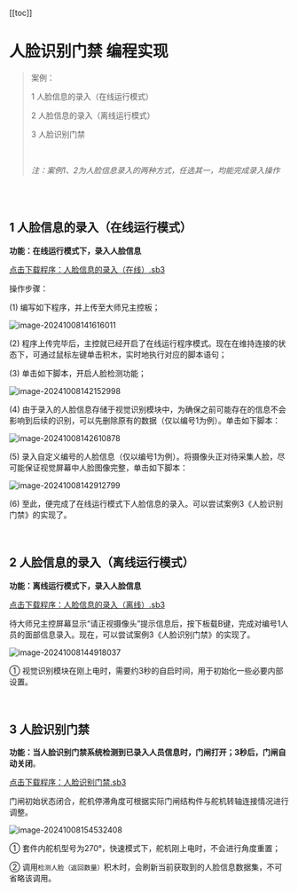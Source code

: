 [[toc]]

# 人脸识别门禁 编程实现

> 案例：
>
> 1 人脸信息的录入（在线运行模式）
>
> 2 人脸信息的录入（离线运行模式）
>
> 3 人脸识别门禁
>
> <br>
>
> *注：案例1、2为人脸信息录入的两种方式，任选其一，均能完成录入操作*

<br>

<br>

## 1 人脸信息的录入（在线运行模式）

**功能：在线运行模式下，录入人脸信息**

<a href="/tutorial/cfdsx/sb3/03/人脸信息的录入（在线）.sb3">点击下载程序：人脸信息的录入（在线）.sb3</a>

操作步骤：

(1)  编写如下程序，并上传至大师兄主控板；

![image-20241008141616011](/人脸识别门禁编程实现.assets/image-20241008141616011.png)

(2)  程序上传完毕后，主控就已经开启了在线运行程序模式。现在在维持连接的状态下，可通过鼠标左键单击积木，实时地执行对应的脚本语句；

(3)  单击如下脚本，开启人脸检测功能；

![image-20241008142152998](/人脸识别门禁编程实现.assets/image-20241008142152998.png)

(4)  由于录入的人脸信息存储于视觉识别模块中，为确保之前可能存在的信息不会影响到后续的识别，可以先删除原有的数据（仅以编号1为例）。单击如下脚本：

![image-20241008142610878](/人脸识别门禁编程实现.assets/image-20241008142610878.png)

(5)  录入自定义编号的人脸信息（仅以编号1为例）。将摄像头正对待采集人脸，尽可能保证视觉屏幕中人脸图像完整，单击如下脚本：

![image-20241008142912799](/人脸识别门禁编程实现.assets/image-20241008142912799.png)

(6)  至此，便完成了在线运行模式下人脸信息的录入。可以尝试案例3《人脸识别门禁》的实现了。

<br>

## 2 人脸信息的录入（离线运行模式）

**功能：离线运行模式下，录入人脸信息**

<a href="/tutorial/cfdsx/sb3/03/人脸信息的录入（离线）.sb3">点击下载程序：人脸信息的录入（离线）.sb3</a>

待大师兄主控屏幕显示“请正视摄像头”提示信息后，按下板载B键，完成对编号1人员的面部信息录入。现在，可以尝试案例3《人脸识别门禁》的实现了。

![image-20241008144918037](/人脸识别门禁编程实现.assets/image-20241008144918037.png)

①  视觉识别模块在刚上电时，需要约3秒的自启时间，用于初始化一些必要内部设置。

<br>

## 3 人脸识别门禁

**功能：当人脸识别门禁系统检测到已录入人员信息时，门闸打开；3秒后，门闸自动关闭**。

<a href="/tutorial/cfdsx/sb3/03/人脸识别门禁.sb3">点击下载程序：人脸识别门禁.sb3</a>

门闸初始状态闭合，舵机停滞角度可根据实际门闸结构件与舵机转轴连接情况进行调整。

![image-20241008154532408](/人脸识别门禁编程实现.assets/image-20241108100713.png)

①  套件内舵机型号为270°，快速模式下，舵机刚上电时，不会进行角度重置；

②  调用`检测人脸（返回数量）`积木时，会刷新当前获取到的人脸信息数据集，不可省略该调用。